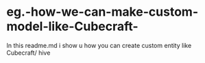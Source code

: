 # eg.-how-we-can-make-custom-model-like-Cubecraft-
In this readme.md i show u how you can create custom entity like Cubecraft/ hive 
